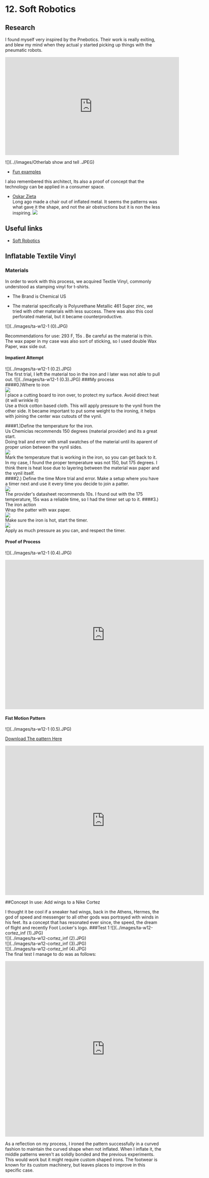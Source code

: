 # 12. Soft Robotics

## Research
I found myself very inspired by the Pnebotics. Their work is really exiting, and blew my mind when they actual y started picking up things with the pneumatic robots.  

<iframe width="560" height="315" src="https://www.youtube.com/embed/Ku-TavNuwwc" frameborder="0" allow="accelerometer; clipboard-write; encrypted-media; gyroscope; picture-in-picture" allowfullscreen></iframe>

![](..//images/Otherlab show and tell .JPEG)  

- [Fun examples](https://www.otherlab.com/blog-posts/m3-robots)   

I also remembered this architect, Its also a proof of concept that the technology can be applied in a consumer space.
- [Oskar Zieta](https://www.architonic.com/en/story/nora-schmidt-blow-up-sheet-metal/7000205)  
Long ago made a chair out of inflated metal. It seems the patterns was what gave it the shape, and not the air obstructions but it is non the less inspiring.
![](https://image.architonic.com/imgTre/12_08/Zieta_HAY-%287%29.jpg)
## Useful links

- [Soft Robotics](https://adrianacabrera.github.io/SoftRobotics/index.html)


## Inflatable Textile Vinyl

### Materials
In order to work with this process, we acquired Textile Vinyl, commonly understood as stamping vinyl for t-shirts.  

- The Brand is Chemical US  

- The material specifically is Polyurethane Metallic 461 Super zinc, we tried with other materials with less success.  There was also this cool perforated material, but it became counterproductive.

![](../images/ta-w12-1 (0).JPG)

Recommendations for use: 293 F, 15s . Be careful as the material is thin.  
The wax paper in my case was also sort of sticking, so I used double Wax Paper, wax side out.
#### Impatient Attempt

![](../images/ta-w12-1 (0.2).JPG)  
The first trial, I left the material too in the iron and I later was not able to pull out.
![](../images/ta-w12-1 (0.3).JPG)
###My process  
####0.)Where to iron  
![](../images/w12-iron4.jpg)  
I place a cutting board to iron over, to protect my surface. Avoid direct heat (it will wrinkle it)    
Use a thick cotton based cloth. This will apply pressure to the vynil from the other side. It became important to put some weight to the ironing, it helps with joining the center wax cutouts of the vynil.  

####1.)Define the temperature for the iron.  
Us Chemiclas recommends 150 degrees (material provider) and its a great start.   
Doing trail and error with small swatches of the material until its aparent of proper union between the vynil sides.    
![](../images/w12-iron3.png)  
Mark the temperature that is working in the iron, so you can get back to it.  
In my case, I found the proper temperature was not 150, but 175 degrees. I think there is heat lose due to layering between the material wax paper and the vynil itself.     
####2.) Define the time
More trial and error. Make a setup where you have a timer next and use it every time you decide to join a patter.  
![](../images/w12-iron2.jpg)  
The provider's datasheet recommends 10s. I found out with the 175 temperature, 15s was a reliable time, so I had the timer set up to it.
####3.) The iron action  
Wrap the patter with wax paper.  
![](../images/w12-iron5.jpg)  
Make sure the iron is hot, start the timer.  
![](../images/w12-iron6.jpg)   
Apply as much pressure as you can, and respect the timer.   

#### Proof of Process
![](../images/ta-w12-1 (0.4).JPG)  



<iframe src="https://player.vimeo.com/video/520075402" width="640" height="480" frameborder="0" webkitallowfullscreen mozallowfullscreen allowfullscreen></iframe>


#### Fist Motion Pattern
![](../images/ta-w12-1 (0.5).JPG)        

<a href="../files/MovingInflatingPattern.pdf" download> Download The pattern Here</a>  



<iframe src="https://player.vimeo.com/video/520075910" width="640" height="480" frameborder="0" webkitallowfullscreen mozallowfullscreen allowfullscreen></iframe>

##Concept In use: Add wings to a Nike Cortez

I thought it be cool if a sneaker had wings, back in the Athens, Hermes, the god of speed and messenger to all other gods was portrayed with winds in his feet. Its a concept that has resonated ever since, the speed, the dream of flight and recently Foot Locker's logo.
###Test 1
![](../images/ta-w12-cortez_inf (1).JPG)  
![](../images/ta-w12-cortez_inf (2).JPG)  
![](../images/ta-w12-cortez_inf (3).JPG)  
![](../images/ta-w12-cortez_inf (4).JPG)  
The final test I manage to do was as follows:  
<iframe src="https://player.vimeo.com/video/522979550" width="640" height="564" frameborder="0" allow="autoplay; fullscreen" allowfullscreen></iframe>

As a reflection on my process, I ironed the pattern successfully in a curved fashion to maintain the curved shape when not inflated. When I inflate it, the middle patterns weren't as solidly bonded and the previous experiments. This would work but it might require custom shaped irons. The footwear is known for its custom machinery, but leaves places to improve in this specific case.
